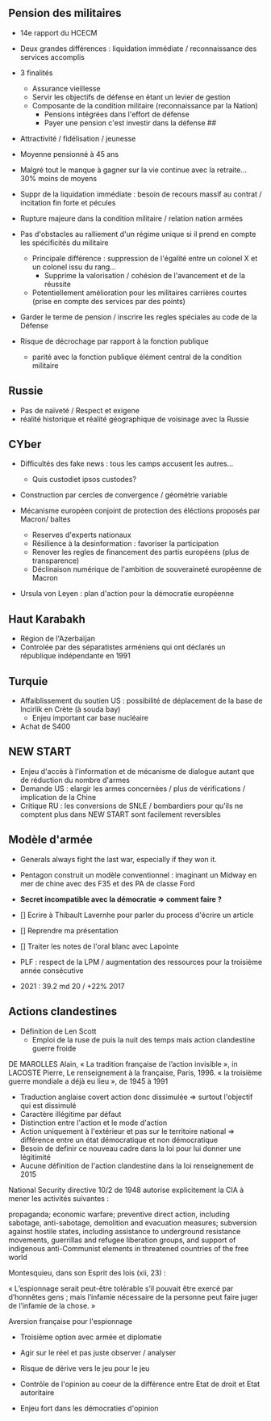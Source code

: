 ## Pension des militaires

- 14e rapport du HCECM
- Deux grandes différences : liquidation immédiate / reconnaissance des services accomplis
- 3 finalités
  - Assurance vieillesse
  - Servir les objectifs de défense en étant un levier de gestion
  - Composante de la condition militaire (reconnaissance par la Nation)
    - Pensions intégrées dans l'effort de défense
    - Payer une pension c'est investir dans la défense ##
 - Attractivité / fidélisation / jeunesse
 - Moyenne pensionné à 45 ans
 - Malgré tout le manque à gagner sur la vie continue avec la retraite... 30% moins de moyens
 
 - Suppr de la liquidation immédiate : besoin de recours massif au contrat / incitation fin forte et pécules
  - Rupture majeure dans la condition militaire / relation nation armées
  
- Pas d'obstacles au ralliement d'un régime unique si il prend en compte les spécificités du militaire
  - Principale différence : suppression de l'égalité entre un colonel X et un colonel issu du rang...
    - Supprime la valorisation / cohésion de l'avancement et de la réussite
  - Potentiellement amélioration pour les militaires carrières courtes (prise en compte des services par des points)
  
- Garder le terme de pension / inscrire les regles spéciales au code de la Défense
- Risque de décrochage par rapport à la fonction publique 
  - parité avec la fonction publique élément central de la condition militaire
  
## Russie
  
- Pas de naïveté / Respect et exigene
- réalité historique et réalité géographique de voisinage avec la Russie 

## CYber

- Difficultés des fake news : tous les camps accusent les autres...
  - Quis custodiet ipsos custodes?

- Construction par cercles de convergence / géométrie variable

- Mécanisme européen conjoint de protection des éléctions proposés par Macron/ baltes
    - Reserves d'experts nationaux
    - Résilience à la desinformation : favoriser la participation
    - Renover les regles de financement des partis européens (plus de transparence)
  - Déclinaison numérique de l'ambition de souveraineté européenne de Macron
- Ursula von Leyen : plan d'action pour la démocratie européenne

## Haut Karabakh

- Région de l'Azerbaïjan
- Controlée par des séparatistes arméniens qui ont déclarés un république indépendante en 1991

## Turquie

- Affaiblissement du soutien US : possibilité de déplacement de la base de Incirlik en Crète (à souda bay)
  - Enjeu important car base nucléaire
- Achat de S400

## NEW START

- Enjeu d'accès à l'information et de mécanisme de dialogue autant que de réduction du nombre d'armes
- Demande US : elargir les armes concernées / plus de vérifications / implication de la Chine
- Critique RU : les conversions de SNLE / bombardiers pour qu'ils ne comptent plus dans NEW START sont facilement reversibles

## Modèle d'armée 

- Generals always fight the last war, especially if they won it.
- Pentagon construit un modèle conventionnel : imaginant un Midway en mer de chine avec des F35 et des PA de classe Ford
- **Secret incompatible avec la démocratie => comment faire ?**

- [] Ecrire à Thibault Lavernhe pour parler du process d'écrire un article

- [] Reprendre ma présentation
- [] Traiter les notes de l'oral blanc avec Lapointe

- PLF : respect de la LPM / augmentation des ressources pour la troisième année consécutive 
- 2021 : 39.2 md 20 / +22% 2017

## Actions clandestines

- Définition de Len Scott
  - Emploi de la ruse de puis la nuit des temps mais action clandestine guerre froide
  
DE MAROLLES Alain, « La tradition française de l’action invisible », in LACOSTE Pierre, Le renseignement à la française, Paris, 1996.  « la troisième guerre mondiale a déjà eu lieu », de 1945 à 1991

- Traduction anglaise covert action donc dissimulée => surtout l'objectif qui est dissimulé
- Caractère illégitime par défaut
- Distinction entre l'action et le mode d'action
- Action uniquement à l'extérieur et pas sur le territoire national => différence entre un état démocratique et non démocratique
- Besoin de definir ce nouveau cadre dans la loi pour lui donner une légitimité
- Aucune définition de l'action clandestine dans la loi renseignement de 2015


National Security directive 10/2 de 1948 autorise explicitement la CIA à mener les activités suivantes :

propaganda; economic warfare; preventive direct action, including sabotage, anti-sabotage, demolition and evacuation measures; subversion against hostile states, including assistance to underground resistance movements, guerrillas and refugee liberation groups, and support of indigenous anti-Communist elements in threatened countries of the free world

Montesquieu, dans son Esprit des lois (xii, 23) :

« L’espionnage serait peut-être tolérable s’il pouvait être exercé par d’honnêtes gens ; mais l’infamie nécessaire de la personne peut faire juger de l’infamie de la chose. »

Aversion française pour l'espionnage

- Troisième option avec armée et diplomatie
- Agir sur le réel et pas juste observer / analyser

- Risque de dérive vers le jeu pour le jeu

- Contrôle de l'opinion au coeur de la différence entre Etat de droit et Etat autoritaire
- Enjeu fort dans les démocraties d'opinion
